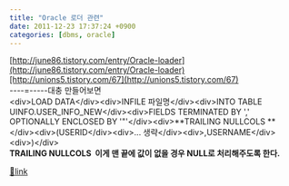 ```yaml
---
title: "Oracle 로더 관련"
date: 2011-12-23 17:37:24 +0900
categories: [dbms, oracle]
---
```


[http://june86.tistory.com/entry/Oracle-loader](http://june86.tistory.com/entry/Oracle-loader)[http://unions5.tistory.com/67](http://unions5.tistory.com/67)  
----=-----대충 만들어보면  
&lt;div&gt;LOAD DATA&lt;/div&gt;&lt;div&gt;INFILE 파일명&lt;/div&gt;&lt;div&gt;INTO TABLE UINFO.USER_INFO_NEW&lt;/div&gt;&lt;div&gt;FIELDS TERMINATED BY ',' OPTIONALLY ENCLOSED BY '"'&lt;/div&gt;&lt;div&gt;**TRAILING NULLCOLS **&lt;/div&gt;&lt;div&gt;(USERID&lt;/div&gt;&lt;div&gt;... 생략&lt;/div&gt;&lt;div&gt;,USERNAME&lt;/div&gt;&lt;div&gt;)&lt;/div&gt;  
**TRAILING NULLCOLS  이게 맨 끝에 값이 없을 경우 NULL로 처리해주도록 한다.**


[🔗link](http://www.mins01.com/mh/tech/read/746)